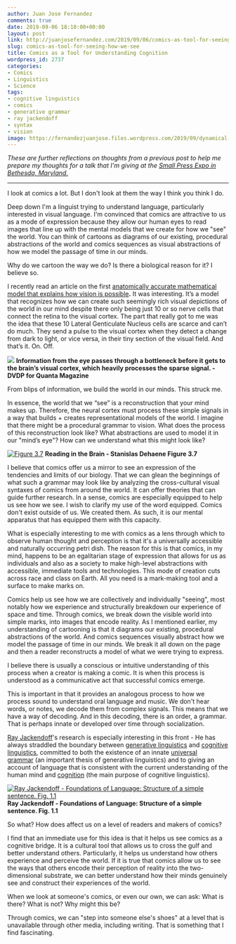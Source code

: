 ```yaml
---
author: Juan Jose Fernandez
comments: true
date: 2019-09-06 18:10:00+00:00
layout: post
link: http://juanjosefernandez.com/2019/09/06/comics-as-tool-for-seeing-how-we-see/
slug: comics-as-tool-for-seeing-how-we-see
title: Comics as a Tool for Understanding Cognition
wordpress_id: 2737
categories:
- Comics
- Linguistics
- Science
tags:
- cognitive linguistics
- comics
- generative grammar
- ray jackendoff
- syntax
- vision
image: https://fernandezjuanjose.files.wordpress.com/2019/09/dynamical-vision_2500_lede.jpg?w=739
---
```


_These are further reflections on thoughts from a previous post to help me prepare my thoughts for a talk that I'm giving at the [Small Press Expo in Bethesda, Maryland.](https://www.quantamagazine.org/a-mathematical-model-unlocks-the-secrets-of-vision-20190821/)_



* * *



I look at comics a lot. But I don't look at them the way I think you think I do.

Deep down I'm a linguist trying to understand language, particularly interested in visual language. I'm convinced that comics are attractive to us as a mode of expression because they allow our human eyes to read images that line up with the mental models that we create for how we "see" the world. You can think of cartoons as diagrams of our existing, procedural abstractions of the world and comics sequences as visual abstractions of how we model the passage of time in our minds.

Why do we cartoon the way we do? Is there a biological reason for it? I believe so.

I recently read an article on the first [anatomically accurate mathematical model that explains how vision is possible](https://www.quantamagazine.org/a-mathematical-model-unlocks-the-secrets-of-vision-20190821/)**.** It was interesting. It’s a model that recognizes how we can create such seemingly rich visual depictions of the world in our mind despite there only being just 10 or so nerve cells that connect the retina to the visual cortex. The part that really got to me was the idea that these 10 Lateral Genticulate Nucleus cells are scarce and can’t do much. They send a pulse to the visual cortex when they detect a change from dark to light, or vice versa, in their tiny section of the visual field. And that’s it. On. Off.

[![](https://fernandezjuanjose.files.wordpress.com/2019/09/dynamical-vision_2500_lede.jpg?w=739)](https://www.quantamagazine.org/a-mathematical-model-unlocks-the-secrets-of-vision-20190821/) **Information from the eye passes through a bottleneck before it gets to the brain’s visual cortex, which heavily processes the sparse signal. - DVDP for Quanta Magazine**

From blips of information, we build the world in our minds. This struck me.

In essence, the world that we “see” is a reconstruction that your mind makes up. Therefore, the neural cortex must process these simple signals in a way that builds + creates representational models of the world. I imagine that there might be a procedural grammar to vision. What does the process of this reconstruction look like? What abstractions are used to model it in our "mind’s eye"? How can we understand what this might look like?

[![Figure 3.7](https://fernandezjuanjose.files.wordpress.com/2019/09/diapositive33.jpg?w=709)](https://fernandezjuanjose.files.wordpress.com/2019/09/diapositive33.jpg) **Reading in the Brain - Stanislas Dehaene Figure 3.7**

I believe that comics offer us a mirror to see an expression of the tendencies and limits of our biology. That we can glean the beginnings of what such a grammar may look like by analyzing the cross-cultural visual syntaxes of comics from around the world. It can offer theories that can guide further research.
In a sense, comics are especially equipped to help us see how we see. I wish to clarify my use of the word equipped. Comics don't exist outside of us. We created them. As such, it is our mental apparatus that has equipped them with this capacity.

What is especially interesting to me with comics as a lens through which to observe human thought and perception is that it's a universally accessible and naturally occurring petri dish. The reason for this is that comics, in my mind, happens to be an egalitarian stage of expression that allows for us as individuals and also as a society to make high-level abstractions with accessible, immediate tools and technologies. This mode of creation cuts across race and class on Earth. All you need is a mark-making tool and a surface to make marks on.

Comics help us see how we are collectively and individually "seeing", most notably how we experience and structurally breakdown our experience of space and time. Through comics, we break down the visible world into simple marks, into images that encode reality. As I mentioned earlier, my understanding of cartooning is that it diagrams our existing, procedural abstractions of the world. And comics sequences visually abstract how we model the passage of time in our minds. We break it all down on the page and then a reader reconstructs a model of what we were trying to express.

I believe there is usually a conscious or intuitive understanding of this process when a creator is making a comic. It is when this process is understood as a communicative act that successful comics emerge.

This is important in that it provides an analogous process to how we process sound to understand oral language and music. We don't hear words, or notes, we decode them from complex signals. This means that we have a way of decoding. And in this decoding, there is an order, a grammar. That is perhaps innate or developed over time through socialization.

[ Ray Jackendoff](https://ase.tufts.edu/cogstud/jackendoff/)'s research is especially interesting in this front - He has always straddled the boundary between [generative linguistics](https://en.wikipedia.org/wiki/Generative_linguistics) and [cognitive linguistics](https://en.wikipedia.org/wiki/Cognitive_linguistics), committed to both the existence of an innate [universal grammar](https://en.wikipedia.org/wiki/Universal_grammar) (an important thesis of generative linguistics) and to giving an account of language that is consistent with the current understanding of the human mind and [cognition](https://en.wikipedia.org/wiki/Cognitive_processes) (the main purpose of cognitive linguistics).

[![Ray Jackendoff - Foundations of Language: Structure of a simple sentence. Fig. 1.1](https://fernandezjuanjose.files.wordpress.com/2019/09/jackendoff-foundations_of_language-structure_of_simple_sentence.png)](https://fernandezjuanjose.files.wordpress.com/2019/09/jackendoff-foundations_of_language-structure_of_simple_sentence.png) **Ray Jackendoff - Foundations of Language: Structure of a simple sentence. Fig. 1.1**

So what? How does affect us on a level of readers and makers of comics?

I find that an immediate use for this idea is that it helps us see comics as a cognitive bridge. It is a cultural tool that allows us to cross the gulf and better understand others. Particularly, it helps us understand how others experience and perceive the world. If it is true that comics allow us to see the ways that others encode their perception of reality into the two-dimensional substrate, we can better understand how their minds genuinely see and construct their experiences of the world.

When we look at someone's comics, or even our own, we can ask: What is there? What is not? Why might this be?

Through comics, we can "step into someone else's shoes" at a level that is unavailable through other media, including writing. That is something that I find fascinating.
